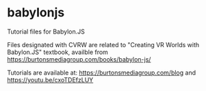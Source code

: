 # babylonjs
Tutorial files for Babylon.JS

Files designated with CVRW are related to "Creating VR Worlds with Babylon.JS" textbook, availble from https://burtonsmediagroup.com/books/babylon-js/

Tutorials are available at:
https://burtonsmediagroup.com/blog
and
https://youtu.be/cxoTDEfzLUY
